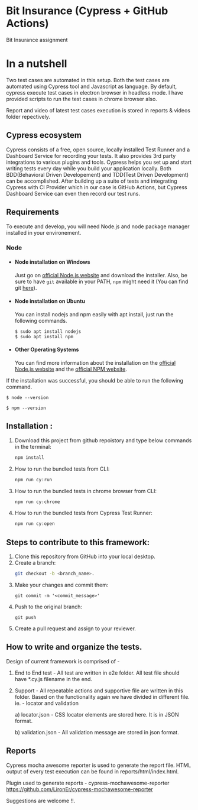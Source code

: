 # Bit Insurance (Cypress + GitHub Actions)
Bit Insurance assignment 
	
# In a nutshell
Two test cases are automated in this setup. Both the test cases are automated using Cypress tool and Javascript as language. By default, cypress execute test cases in electron browser in headless mode. I have provided scripts to run the test cases in chrome browser also.

Report and video of latest test cases execution is stored in reports & videos folder repectively.

## Cypress ecosystem
Cypress consists of a free, open source, locally installed Test Runner and a Dashboard Service for recording your tests. It also provides 3rd party integrations to various plugins and tools.
Cypress helps you set up and start writing tests every day while you build your application locally. Both BDD(Behavioral Driven Developement) and TDD(Test Driven Development) can be accomplished.
After building up a suite of tests and integrating Cypress with CI Provider which in our case is GitHub Actions, but Cypress Dashboard Service can even then record our test runs.

## Requirements

To execute and develop, you will need Node.js and node package manager installed in your environement.

### Node
- #### Node installation on Windows

  Just go on [official Node.js website](https://nodejs.org/) and download the installer.
Also, be sure to have `git` available in your PATH, `npm` might need it (You can find git [here](https://git-scm.com/)).

- #### Node installation on Ubuntu

  You can install nodejs and npm easily with apt install, just run the following commands.

      $ sudo apt install nodejs
      $ sudo apt install npm

- #### Other Operating Systems
  You can find more information about the installation on the [official Node.js website](https://nodejs.org/) and the [official NPM website](https://npmjs.org/).

If the installation was successful, you should be able to run the following command.

    $ node --version
    
    $ npm --version

## Installation :
1. Download this project from github repoistory and type below commands in the terminal: 
	```bash
	npm install
	```
2. How to run the bundled tests from CLI:
	```bash
	npm run cy:run
	```
3. How to run the bundled tests in chrome browser from CLI:
        
	```bash
	npm run cy:chrome
	```
	
4. How to run the bundled tests from Cypress Test Runner:
	```bash
	npm run cy:open
	```

## Steps to contribute to this framework:
1. Clone this repository from GitHub into your local desktop.
2. Create a branch:
	```bash
	git checkout -b <branch_name>.
	```
3. 	Make your changes and commit them:
	```
	git commit -m '<commit_message>'
	```
4. Push to the original branch: 
	```
	git push
	```
5. Create a pull request and assign to your reviewer.

## How to write and organize the tests.
Design of current framework is comprised of -

1. End to End test - All test are written in e2e folder. All test file should have *.cy.js filename in the end.
2. Support - All repeatable actions and supportive file are written in this folder. Based on the functionality again we have divided in different file. ie. - locator and validation 
  
   a) locator.json - CSS locator elements are stored here. It is in JSON format.
   
   b) validation.json - All validation message are stored in json format.

## Reports

Cypress mocha awesome reporter is used to generate the report file. HTML output of every test execution can be found in reports/html/index.html.

Plugin used to generate reports - cypress-mochawesome-reporter https://github.com/LironEr/cypress-mochawesome-reporter


Suggestions are welcome !!.
